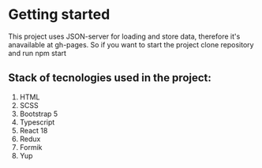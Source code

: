 # Getting started

This project uses JSON-server for loading and store data, therefore it's anavailable at gh-pages. So if you want to start the project clone repository and run npm start

## Stack of tecnologies used in the project:
1. HTML
2. SCSS
4. Bootstrap 5
5. Typescript
6. React 18
7. Redux
8. Formik
9. Yup

